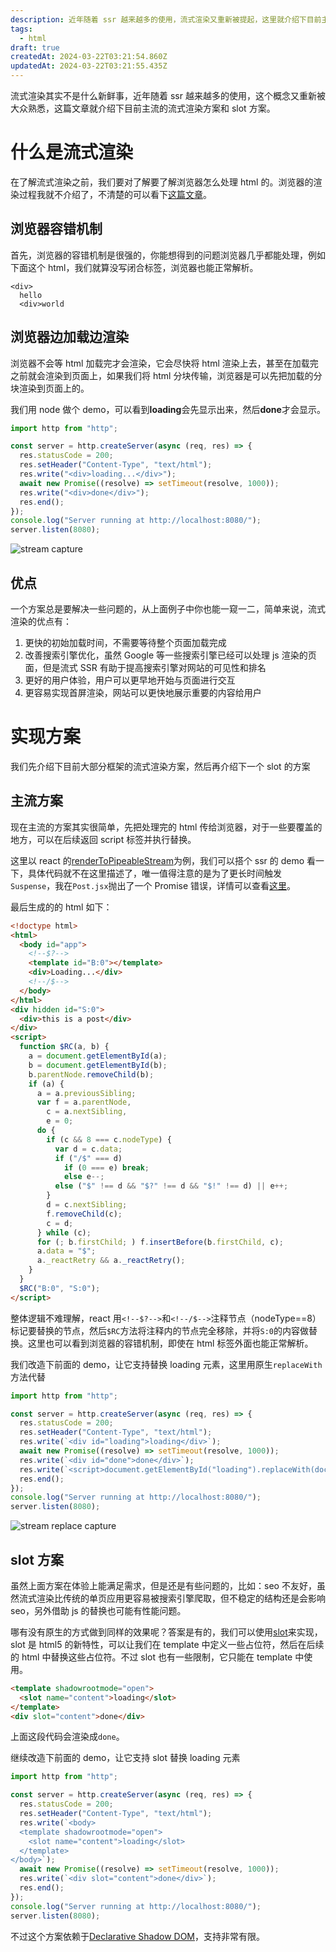 ```yaml
---
description: 近年随着 ssr 越来越多的使用，流式渲染又重新被提起，这里就介绍下目前主流的流式渲染方案和 slot 方案
tags:
  - html
draft: true
createdAt: 2024-03-22T03:21:54.860Z
updatedAt: 2024-03-22T03:21:55.435Z
---
```


流式渲染其实不是什么新鲜事，近年随着 ssr 越来越多的使用，这个概念又重新被大众熟悉，这篇文章就介绍下目前主流的流式渲染方案和 slot 方案。

# 什么是流式渲染

在了解流式渲染之前，我们要对了解要了解浏览器怎么处理 html 的。浏览器的渲染过程我就不介绍了，不清楚的可以看下[这篇文章](https://developer.mozilla.org/zh-CN/docs/Web/Performance/How_browsers_work)。

## 浏览器容错机制

首先，浏览器的容错机制是很强的，你能想得到的问题浏览器几乎都能处理，例如下面这个 html，我们就算没写闭合标签，浏览器也能正常解析。

```
<div>
  hello
  <div>world
```

## 浏览器边加载边渲染

浏览器不会等 html 加载完才会渲染，它会尽快将 html 渲染上去，甚至在加载完之前就会渲染到页面上，如果我们将 html 分块传输，浏览器是可以先把加载的分块渲染到页面上的。

我们用 node 做个 demo，可以看到**loading**会先显示出来，然后**done**才会显示。

```javascript
import http from "http";

const server = http.createServer(async (req, res) => {
  res.statusCode = 200;
  res.setHeader("Content-Type", "text/html");
  res.write("<div>loading...</div>");
  await new Promise((resolve) => setTimeout(resolve, 1000));
  res.write("<div>done</div>");
  res.end();
});
console.log("Server running at http://localhost:8080/");
server.listen(8080);
```

![stream capture](https://jsd.cdn.zzko.cn/gh/yjrhgvbn/blog-rsc@main/public/html/stream_capture_VT.gif)

## 优点

一个方案总是要解决一些问题的，从上面例子中你也能一窥一二，简单来说，流式渲染的优点有：

1. 更快的初始加载时间，不需要等待整个页面加载完成
2. 改善搜索引擎优化，虽然 Google 等一些搜索引擎已经可以处理 js 渲染的页面，但是流式 SSR 有助于提高搜索引擎对网站的可见性和排名
3. 更好的用户体验，用户可以更早地开始与页面进行交互
4. 更容易实现首屏渲染，网站可以更快地展示重要的内容给用户

# 实现方案

我们先介绍下目前大部分框架的流式渲染方案，然后再介绍下一个 slot 的方案

## 主流方案

现在主流的方案其实很简单，先把处理完的 html 传给浏览器，对于一些要覆盖的地方，可以在后续返回 script 标签并执行替换。

这里以 react 的[renderToPipeableStream](https://react.dev/reference/react-dom/server/renderToPipeableStream)为例，我们可以搭个 ssr 的 demo 看一下，具体代码就不在这里描述了，唯一值得注意的是为了更长时间触发`Suspense`，我在`Post.jsx`抛出了一个 Promise 错误，详情可以查看[这里](https://github.com/yjrhgvbn/blog-rsc/tree/main/apps/demo/html/stream/ssr-demo)。

最后生成的的 html 如下：

```html
<!doctype html>
<html>
  <body id="app">
    <!--$?-->
    <template id="B:0"></template>
    <div>Loading...</div>
    <!--/$-->
  </body>
</html>
<div hidden id="S:0">
  <div>this is a post</div>
</div>
<script>
  function $RC(a, b) {
    a = document.getElementById(a);
    b = document.getElementById(b);
    b.parentNode.removeChild(b);
    if (a) {
      a = a.previousSibling;
      var f = a.parentNode,
        c = a.nextSibling,
        e = 0;
      do {
        if (c && 8 === c.nodeType) {
          var d = c.data;
          if ("/$" === d)
            if (0 === e) break;
            else e--;
          else ("$" !== d && "$?" !== d && "$!" !== d) || e++;
        }
        d = c.nextSibling;
        f.removeChild(c);
        c = d;
      } while (c);
      for (; b.firstChild; ) f.insertBefore(b.firstChild, c);
      a.data = "$";
      a._reactRetry && a._reactRetry();
    }
  }
  $RC("B:0", "S:0");
</script>
```

整体逻辑不难理解，react 用`<!--$?-->`和`<!--/$-->`注释节点（nodeType==8）标记要替换的节点，然后`$RC`方法将注释内的节点完全移除，并将`S:0`的内容做替换。这里也可以看到浏览器的容错机制，即使在 html 标签外面也能正常解析。

我们改造下前面的 demo，让它支持替换 loading 元素，这里用原生`replaceWith`方法代替

```javascript
import http from "http";

const server = http.createServer(async (req, res) => {
  res.statusCode = 200;
  res.setHeader("Content-Type", "text/html");
  res.write(`<div id="loading">loading</div>`);
  await new Promise((resolve) => setTimeout(resolve, 1000));
  res.write(`<div id="done">done</div>`);
  res.write(`<script>document.getElementById("loading").replaceWith(document.getElementById("done"));</script>`);
  res.end();
});
console.log("Server running at http://localhost:8080/");
server.listen(8080);
```

![stream replace capture](https://jsd.cdn.zzko.cn/gh/yjrhgvbn/blog-rsc@main/public/html/stream_replace_capture_c9.gif)

## slot 方案

虽然上面方案在体验上能满足需求，但是还是有些问题的，比如：seo 不友好，虽然流式渲染比传统的单页应用更容易被搜索引擎爬取，但不稳定的结构还是会影响 seo，另外借助 js 的替换也可能有性能问题。

哪有没有原生的方式做到同样的效果呢？答案是有的，我们可以使用[slot](https://developer.mozilla.org/zh-CN/docs/Web/HTML/Element/slot)来实现，slot 是 html5 的新特性，可以让我们在 template 中定义一些占位符，然后在后续的 html 中替换这些占位符。不过 slot 也有一些限制，它只能在 template 中使用。

```html
<template shadowrootmode="open">
  <slot name="content">loading</slot>
</template>
<div slot="content">done</div>
```

上面这段代码会渲染成`done`。

继续改造下前面的 demo，让它支持 slot 替换 loading 元素

```javascript
import http from "http";

const server = http.createServer(async (req, res) => {
  res.statusCode = 200;
  res.setHeader("Content-Type", "text/html");
  res.write(`<body>
  <template shadowrootmode="open">
    <slot name="content">loading</slot>
  </template>
</body>`);
  await new Promise((resolve) => setTimeout(resolve, 1000));
  res.write(`<div slot="content">done</div>`);
  res.end();
});
console.log("Server running at http://localhost:8080/");
server.listen(8080);
```

不过这个方案依赖于[Declarative Shadow DOM](https://developer.chrome.com/docs/css-ui/declarative-shadow-dom)，支持非常有限。
